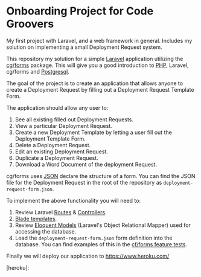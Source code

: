 # Onboarding Project for Code Groovers
My first project with Laravel, and a web framework in general. Includes my solution on implementing a small Deployment Request system.

This repository my solution for a simple [Laravel](laravel) application utilizing the [cg/forms](cg-forms) package. This will give you a good introduction to [PHP](php), Laravel, cg/forms and [Postgresql](postgresql).

The goal of the project is to create an application that allows anyone to create a Deployment Request by filling out a Deployment Request Template Form. 

The application should allow any user to:

1. See all existing filled out Deployment Requests.
2. View a particular Deployment Request.
3. Create a new Deployment Template by letting a user fill out the Deployment Template Form.
4. Delete a Deployment Request. 
5. Edit an existing Deployment Request.
6. Duplicate a Deployment Request.
6. Download a Word Document of the deployment Request.

cg/forms uses [JSON](json) declare the structure of a form. You can find the JSON file for the Deployment Request in the root of the repository as `deployment-request-form.json`.

To implement the above functionality you will need to:

1. Review Laravel [Routes](laravel-routing) & [Controllers](laravel-controllers).
2. [Blade templates](blade-templates).
2. Review [Eloquent Models](laravel-orm) (Laravel's Object Relational Mapper) used for accessing the database.
3. Load the `deployment-request-form.json` form definition into the database. You can find examples of this in the [cf/forms feature tests](https://github.com/RHUL-CS-Projects/CG_Laravel_Forms/blob/v0.1/tests/Feature/Test_View_EditForm.php#L25).

Finally we will deploy our application to https://www.heroku.com/

[laravel]: https://laravel.com/docs/5.8
[cg-forms]:
[php]:
[postgresql]:
[json]:
[laravel-routing]: https://laravel.com/docs/5.8/routing#basic-routing
[laravel-controllers]: https://laravel.com/docs/5.8/controllers#defining-controllers
[blade-templates]: https://laravel.com/docs/5.8/blade
[laravel-orm]: https://laravel.com/docs/5.8/eloquent#retrieving-models
[heroku]:
